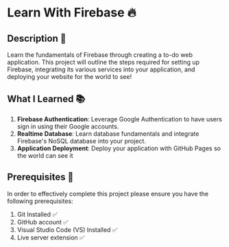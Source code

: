 # Learn With Firebase 🔥

## Description 📝 

Learn the fundamentals of Firebase through creating a to-do web application. This project will outline the steps required 
for setting up Firebase, integrating its various services into your application, and deploying your website for the world to see!

## What I Learned 📚

1) **Firebase Authentication**: Leverage Google Authentication to have users sign in using
their Google accounts.
2) **Realtime Database**: Learn database fundamentals and integrate Firebase's NoSQL
database into your project.
3) **Application Deployment**: Deploy your application with GitHub Pages so the world can
see it

## Prerequisites 📄

In order to effectively complete this project please ensure you have the following prerequisites:
1) Git Installed ✅  
2) GitHub account ✅  
3) Visual Studio Code (VS) Installed ✅
4) Live server extension ✅
